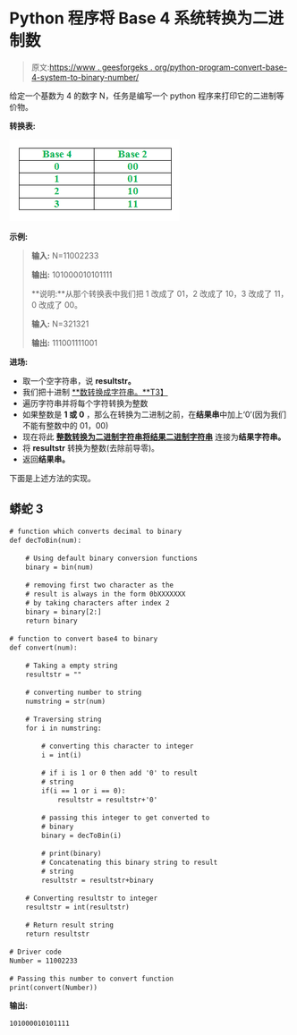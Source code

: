 # Python 程序将 Base 4 系统转换为二进制数

> 原文:[https://www . geesforgeks . org/python-program-convert-base-4-system-to-binary-number/](https://www.geeksforgeeks.org/python-program-to-convert-base-4-system-to-binary-number/)

给定一个基数为 4 的数字 N，任务是编写一个 python 程序来打印它的二进制等价物。

**转换表:**

![](img/259b122f34e36db81e72a6271a5fd058.png)

**示例:**

> **输入:** N=11002233
> 
> **输出:** 101000010101111
> 
> **说明:**从那个转换表中我们把 1 改成了 01，2 改成了 10，3 改成了 11，0 改成了 00。
> 
> **输入:** N=321321
> 
> **输出:** 111001111001

**进场:**

*   取一个空字符串，说 **resultstr。**
*   我们把十进制 [**数转换成字符串。**T3】](https://www.geeksforgeeks.org/convert-integer-to-string-in-python/)
*   遍历字符串并将每个字符转换为整数
*   如果整数是 **1 或 0** ，那么在转换为二进制之前，在**结果串**中加上‘0’(因为我们不能有整数中的 01，00)
*   现在将此 [**整数转换为二进制字符串**](https://www.geeksforgeeks.org/program-decimal-binary-conversion/)[**将结果二进制字符串**](https://www.geeksforgeeks.org/python-string-concatenation/) 连接为**结果字符串。**
*   将 **resultstr** 转换为整数(去除前导零)。
*   返回**结果串。**

下面是上述方法的实现。

## 蟒蛇 3

```
# function which converts decimal to binary
def decToBin(num):

    # Using default binary conversion functions
    binary = bin(num)

    # removing first two character as the
    # result is always in the form 0bXXXXXXX
    # by taking characters after index 2
    binary = binary[2:]
    return binary

# function to convert base4 to binary
def convert(num):

    # Taking a empty string
    resultstr = ""

    # converting number to string
    numstring = str(num)

    # Traversing string
    for i in numstring:

        # converting this character to integer
        i = int(i)

        # if i is 1 or 0 then add '0' to result
        # string
        if(i == 1 or i == 0):
            resultstr = resultstr+'0'

        # passing this integer to get converted to
        # binary
        binary = decToBin(i)

        # print(binary)
        # Concatenating this binary string to result
        # string
        resultstr = resultstr+binary

    # Converting resultstr to integer
    resultstr = int(resultstr)

    # Return result string
    return resultstr

# Driver code
Number = 11002233

# Passing this number to convert function
print(convert(Number))
```

**输出:**

```
101000010101111
```